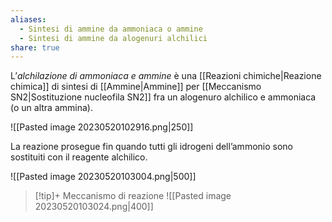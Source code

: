 ```yaml
---
aliases:
  - Sintesi di ammine da ammoniaca o ammine
  - Sintesi di ammine da alogenuri alchilici
share: true
---
```

L’*alchilazione di ammoniaca e ammine* è una [[Reazioni chimiche|Reazione chimica]] di sintesi di [[Ammine|Ammine]] per [[Meccanismo SN2|Sostituzione nucleofila SN2]] fra un alogenuro alchilico e ammoniaca (o un altra ammina).

![[Pasted image 20230520102916.png|250]]

La reazione prosegue fin quando tutti gli idrogeni dell’ammonio sono sostituiti con il reagente alchilico.

![[Pasted image 20230520103004.png|500]]

> [!tip]+ Meccanismo di reazione
> ![[Pasted image 20230520103024.png|400]]